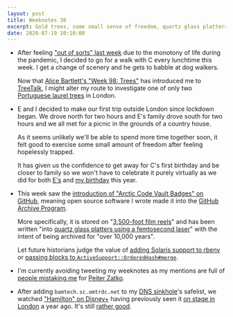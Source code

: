 ```yaml
---
layout: post
title: Weeknotes 38
excerpt: Gold trees, some small sense of freedom, quartz glass platters and the villain in your history.
date: 2020-07-19 10:10:00
---
```

*   After feeling ["out of sorts" last week](/2020/07/12/weeknotes-37/) due to the monotony of life during the pandemic, I decided to go for a walk with C every lunchtime this week. I get a change of scenery and he gets to babble at dog walkers.

    Now that [Alice Bartlett's "Week 98: Trees"](https://alicebartlett.co.uk/blog/weaknotes-98) has introduced me to [TreeTalk](https://www.treetalk.co.uk), I might alter my route to investigate one of only two [Portuguese laurel trees](https://www.rhs.org.uk/plants/14003/Prunus-lusitanica/Details) in London.

*   E and I decided to make our first trip outside London since lockdown began. We drove north for two hours and E's family drove south for two hours and we all met for a picnic in the grounds of a country house.

    As it seems unlikely we'll be able to spend more time together soon, it felt good to exercise some small amount of freedom after feeling hopelessly trapped.

    It has given us the confidence to get away for C's first birthday and be closer to family so we won't have to celebrate it purely virtually as we did for both [E's](/2020/04/12/weeknotes-24/) and [my birthday](/2020/05/24/weeknotes-30/) this year.

*   This week saw the [introduction of "Arctic Code Vault Badges" on GitHub](https://github.blog/2020-07-16-github-archive-program-the-journey-of-the-worlds-open-source-code-to-the-arctic/), meaning open source software I wrote made it into the [GitHub Archive Program](https://archiveprogram.github.com).

    More specifically, it is stored on "[3,500-foot film reels](https://www.piql.com)" and has been written "into [quartz glass platters using a femtosecond laser](https://www.microsoft.com/en-us/research/project/project-silica/)" with the intent of being archived for "over 10,000 years".

    Let future historians judge the value of [adding Solaris support to rbenv](https://github.com/rbenv/rbenv/commit/b7e19b4953f6f9c3377781342e517c78ebf27bce) or [passing blocks to `ActiveSupport::OrderedHash#merge`](https://github.com/rails/rails/commit/58e21a4a0d4eefc395139e88c1f184b9eaf0b4c4).

*   I'm currently avoiding tweeting my weeknotes as my mentions are full of [people mistaking me](https://twitter.com/hexadecim8/status/1281224429863919619) for [Peiter Zatko](https://en.wikipedia.org/wiki/Peiter_Zatko).

*   After adding `bamtech.sc.omtrdc.net` to my [DNS sinkhole](/2020/06/07/weeknotes-32/)'s safelist, we watched ["Hamilton" on Disney+](https://www.disneyplus.com/movies/hamilton/3uPmBHWlO6HJ) having previously seen it [on stage in London](https://hamiltonmusical.com/london/home/) a year ago. It's still [rather good](https://twitter.com/mudge/status/983827873063690240).
